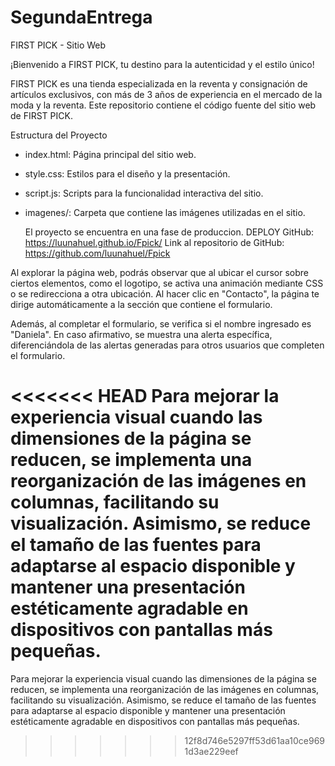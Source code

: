 # SegundaEntrega

 FIRST PICK - Sitio Web

¡Bienvenido a FIRST PICK, tu destino para la autenticidad y el estilo único!


FIRST PICK es una tienda especializada en la reventa y consignación de artículos exclusivos, con más de 3 años de experiencia en el mercado de la moda y la reventa.
Este repositorio contiene el código fuente del sitio web de FIRST PICK.

Estructura del Proyecto

- index.html: Página principal del sitio web.
- style.css: Estilos para el diseño y la presentación.
- script.js: Scripts para la funcionalidad interactiva del sitio.
- imagenes/: Carpeta que contiene las imágenes utilizadas en el sitio.

  El proyecto se encuentra en una fase de produccion.
  DEPLOY GitHub: https://luunahuel.github.io/Fpick/
  Link al repositorio de GitHub: https://github.com/luunahuel/Fpick


Al explorar la página web, podrás observar que al ubicar el cursor sobre ciertos elementos, como el logotipo, se activa una animación mediante CSS o se redirecciona a otra ubicación. Al hacer clic en "Contacto", la página te dirige automáticamente a la sección que contiene el formulario.

Además, al completar el formulario, se verifica si el nombre ingresado es "Daniela". En caso afirmativo, se muestra una alerta específica, diferenciándola de las alertas generadas para otros usuarios que completen el formulario.

<<<<<<< HEAD
Para mejorar la experiencia visual cuando las dimensiones de la página se reducen, se implementa una reorganización de las imágenes en columnas, facilitando su visualización. Asimismo, se reduce el tamaño de las fuentes para adaptarse al espacio disponible y mantener una presentación estéticamente agradable en dispositivos con pantallas más pequeñas.
=======
Para mejorar la experiencia visual cuando las dimensiones de la página se reducen, se implementa una reorganización de las imágenes en columnas, facilitando su visualización. Asimismo, se reduce el tamaño de las fuentes para adaptarse al espacio disponible y mantener una presentación estéticamente agradable en dispositivos con pantallas más pequeñas.
  
  
>>>>>>> 12f8d746e5297ff53d61aa10ce9691d3ae229eef
